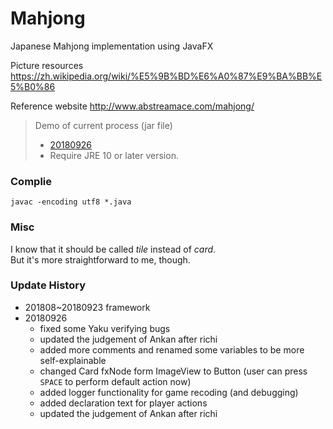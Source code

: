 # Mahjong

Japanese Mahjong implementation using JavaFX


Picture resources https://zh.wikipedia.org/wiki/%E5%9B%BD%E6%A0%87%E9%BA%BB%E5%B0%86

Reference website http://www.abstreamace.com/mahjong/



> Demo of current process (jar file)
> - [20180926](https://drive.google.com/file/d/1HrD-T9F4EUn4QeD1a0bQxRh6Ex-5HK7r/view?usp=sharing)
> - Require JRE 10 or later version.



### Complie

`javac -encoding utf8 *.java`



### Misc

I know that it should be called *tile* instead of *card*.  
But it's more straightforward to me, though.



### Update History

- 201808~20180923 framework
- 20180926  
    - fixed some Yaku verifying bugs  
    - updated the judgement of Ankan after richi  
    - added more comments and renamed some variables to be more self-explainable  
    - changed Card fxNode form ImageView to Button (user can press `SPACE` to perform default action now)  
    - added logger functionality for game recoding (and debugging)
    - added declaration text for player actions  
    - updated the judgement of Ankan after richi  
